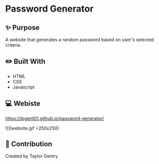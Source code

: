 # Password Generator

## ✨ Purpose
A website that generates a random password based on user's selected criteria.

## ✏️ Built With
* HTML
* CSS
* Javascript

## 💻 Webiste
https://tpgent01.github.io/password-generator/

![](website.gif =250x250)

## 📌 Contribution
Created by Taylor Gentry
